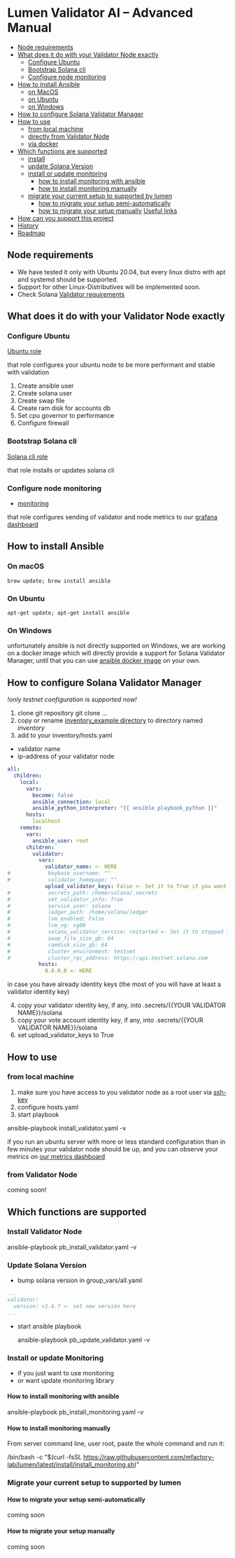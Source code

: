 
# Lumen Validator AI – Advanced Manual

- [Node requirements](#node-requirements)
- [What does it do with your Validator Node exactly](#what-does-it-do-with-your-validator-node-exactly)
  - [Configure Ubuntu](#configure-ubuntu)
  - [Bootstrap Solana cli](#bootstrap-solana-cli)
  - [Configure node monitoring](#configure-node-monitoring)
- [How to install Ansible](#how-to-install-ansible)
  - [on MacOS](#on-macos)
  - [on Ubuntu](#on-ubuntu)
  - [on Windows](#on-windows)
- [How to configure Solana Validator Manager](#how-to-configure-solana-validator-manager)
- [How to use](#how-to-use)
  - [from local machine](#from-local-machine)
  - [directly from Validator Node](#from-validator-node)
  - [via docker](#via-docker)
- [Which functions are supported](#which-functions-are-supported)
  - [install](#install-validator-node)
  - [update Solana Version](#update-solana-version)
  - [install or update monitoring](#install-or-update-monitoring)
    - [how to install monitoring with ansible](#how-to-install-monitoring-with-ansible)
    - [how to install monitoring manually](#how-to-install-monitoring-manually)
  - [migrate your current setup to supported by lumen](#migrate-your-current-setup-to-supported-by-lumen)
    - [how to migrate your setup semi-automatically](#how-to-migrate-your-setup-semi-automatically)
    - [how to migrate your setup manually](#how-to-migrate-your-setup-manually)
      [Useful links](#useful-links)
- [How can you support this project](#how-can-you-support-this-project)
- [History](history.md)
- [Roadmap](roadmap.md)

## Node requirements

* We have tested it only with Ubuntu 20.04, but every linux distro with apt and systemd should be supported.
* Support for other Linux-Distributives will be implemented soon.
* Check Solana [Validator requirements](https://docs.solana.com/running-validator/validator-reqs)

## What does it do with your Validator Node exactly

### Configure Ubuntu

[Ubuntu role](../roles/configure_ubuntu)

that role configures your ubuntu node to be more performant and stable with validation

1. Create ansible user
2. Create solana user
3. Create swap file
4. Create ram disk for accounts db
5. Set cpu governor to performance
6. Configure firewall

### Bootstrap Solana cli

[Solana cli role](../roles/solana_cli)

that role installs or updates solana cli

### Configure node monitoring

- [monitoring](../roles/monitoring)

that role configures sending of validator and node metrics to our [grafana dashboard](https://solana.thevalidators.io)

## How to install Ansible

### On macOS

    brew update; brew install ansible

### On Ubuntu

    apt-get update; apt-get install ansible

### On Windows

unfortunately ansible is not directly supported on Windows, we are working on a docker image
which will directly provide a support for Solana Validator Manager, until that you can use
[ansible docker image](https://hub.docker.com/r/ansible/ansible) on your own.

## How to configure Solana Validator Manager

*!only testnet configuration is supported now!*

1. clone git repository
   git clone ...
1. copy or rename [inventory_example directory](../inventory_example) to directory named *inventory*
2. add to your inventory/hosts.yaml

* validator name
* ip-address of your validator node

```yaml
all:
  children:
    local:
      vars:
        become: false
        ansible_connection: local
        ansible_python_interpreter: "{{ ansible_playbook_python }}"
      hosts:
        localhost
    remote:
      vars:
        ansible_user: root
      children:
        validator:
          vars:
            validator_name: <- HERE
#            keybase_username: ""
#            validator_homepage: ""
            upload_validator_keys: False <- Set it to True if you want to upload your keys
#            secrets_path: /home/solana/.secrets
#            set_validator_info: True
#            service_user: solana
#            ledger_path: /home/solana/ledger
#            lvm_enabled: False
#            lvm_vg: vg00
#            solana_validator_service: restarted <- Set it to stopped if you want to check your setup
#            swap_file_size_gb: 64
#            ramdisk_size_gb: 64
#            cluster_environment: testnet
#            cluster_rpc_address: https://api.testnet.solana.com
          hosts:
            0.0.0.0 <- HERE
```

in case you have already identity keys (the most of you will have at least a validator identity key)

4. copy your validator identity key, if any, into .secrets/{{YOUR VALIDATOR NAME}}/solana
5. copy your vote account identity key, if any, into .secrets/{{YOUR VALIDATOR NAME}}/solana
6. set upload_validator_keys to True

## How to use

### from local machine

1. make sure you have access to you validator node as a root user via [ssh-key](https://www.cyberciti.biz/faq/ubuntu-18-04-setup-ssh-public-key-authentication/)
2. configure hosts.yaml
3. start playbook

ansible-playbook install_validator.yaml -v

if you run an ubuntu server with more or less standard configuration than in few minutes
your validator node should be up, and you can observe your metrics on [our metrics dashboard](https://solana.thevalidators.io)

### from Validator Node

coming soon!

## Which functions are supported

### Install Validator Node

ansible-playbook pb_install_validator.yaml -v

### Update Solana Version

* bump solana version in group_vars/all.yaml

```yaml
...
validator:
  version: v1.6.7 <- set new version here
...
```

* start ansible playbook

  ansible-playbook pb_update_validator.yaml  -v

### Install or update Monitoring

* if you just want to use monitoring
* or want update monitoring library

#### How to install monitoring with ansible

ansible-playbook pb_install_monitoring.yaml  -v

#### How to install monitoring manually

From server command line, user root, paste the whole command and run it:

/bin/bash -c "$(curl -fsSL https://raw.githubusercontent.com/mfactory-lab/lumen/latest/install/install_monitoring.sh)"

### Migrate your current setup to supported by lumen

#### How to migrate your setup semi-automatically

coming soon

#### How to migrate your setup manually

coming soon
